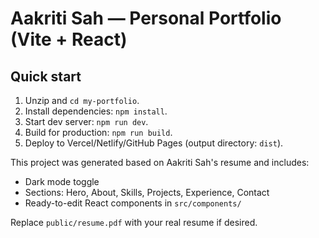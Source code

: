 # Aakriti Sah — Personal Portfolio (Vite + React)

## Quick start
1. Unzip and `cd my-portfolio`.
2. Install dependencies: `npm install`.
3. Start dev server: `npm run dev`.
4. Build for production: `npm run build`.
5. Deploy to Vercel/Netlify/GitHub Pages (output directory: `dist`).

This project was generated based on Aakriti Sah's resume and includes:
- Dark mode toggle
- Sections: Hero, About, Skills, Projects, Experience, Contact
- Ready-to-edit React components in `src/components/`

Replace `public/resume.pdf` with your real resume if desired.
